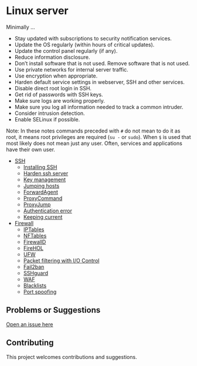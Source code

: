 # Linux server

Minimally ...

* Stay updated with subscriptions to security notification services.
* Update the OS regularly (within hours of critical updates).
* Update the control panel regularly (if any).
* Reduce information disclosure.
* Don’t install software that is not used. Remove software that is not used.
* Use private networks for internal server traffic.
* Use encryption when appropriate.
* Harden default service settings in webserver, SSH and other services.
* Disable direct root login in SSH.
* Get rid of passwords with SSH keys.
* Make sure logs are working properly.
* Make sure you log all information needed to track a common intruder.
* Consider intrusion detection.
* Enable SELinux if possible.

Note: In these notes commands preceded with `#` do not mean to do it as root, it means root privileges are required (`su -` or `sudo`). When `$` is used that most likely does not mean just any user. Often, services and applications have their own user.

* [SSH](ssh)
  * [Installing SSH](ssh/Installing-SSH.md)
  * [Harden ssh server](ssh/Harden-ssh-server.md)
  * [Key management](ssh/Key-management.md)
  * [Jumping hosts](ssh/Jumping-hosts.md)
  * [ForwardAgent](ssh/ForwardAgent.md)
  * [ProxyCommand](ssh/ProxyCommand.md)
  * [ProxyJump](ssh/ProxyJump.md)
  * [Authentication error](ssh/Authentication-error.md)
  * [Keeping current](ssh/Keeping-current.md)
* [Firewall](firewall) 
  * [IPTables](firewall/IPTables.md)
  * [NFTables](firewall/NFTables.md)
  * [FirewallD](firewall/FirewallD.md)
  * [FireHOL](firewall/FireHOL.md)
  * [UFW](firewall/UFW.md)
  * [Packet filtering with I/O Control](firewall/PF.md)
  * [Fail2ban](firewall/Fail2ban.md)
  * [SSHguard](firewall/SSHguard.md)
  * [WAF](firewall/WAF.md)
  * [Blacklists](firewall/Blacklists.md)
  * [Port spoofing](firewall/Port-spoofing.md)

## Problems or Suggestions

[Open an issue here](https://github.com/tymyrddin/orchard/issues)

## Contributing

This project welcomes contributions and suggestions. 
